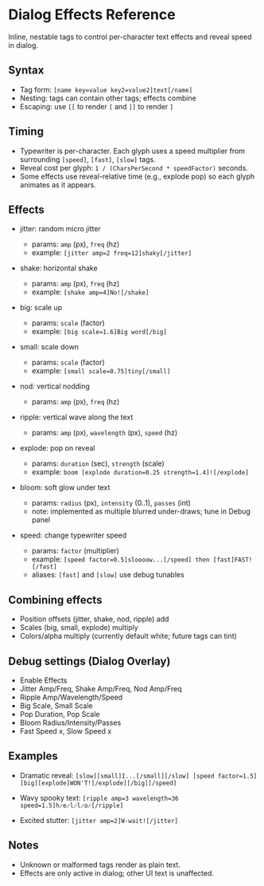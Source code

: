 # Dialog Effects Reference

Inline, nestable tags to control per-character text effects and reveal speed in dialog.

## Syntax
- Tag form: `[name key=value key2=value2]text[/name]`
- Nesting: tags can contain other tags; effects combine
- Escaping: use `[[` to render `[` and `]]` to render `]`

## Timing
- Typewriter is per-character. Each glyph uses a speed multiplier from surrounding `[speed]`, `[fast]`, `[slow]` tags.
- Reveal cost per glyph: `1 / (CharsPerSecond * speedFactor)` seconds.
- Some effects use reveal-relative time (e.g., explode pop) so each glyph animates as it appears.

## Effects

- jitter: random micro jitter
  - params: `amp` (px), `freq` (hz)
  - example: `[jitter amp=2 freq=12]shaky[/jitter]`

- shake: horizontal shake
  - params: `amp` (px), `freq` (hz)
  - example: `[shake amp=4]No![/shake]`

- big: scale up
  - params: `scale` (factor)
  - example: `[big scale=1.6]Big word[/big]`

- small: scale down
  - params: `scale` (factor)
  - example: `[small scale=0.75]tiny[/small]`

- nod: vertical nodding
  - params: `amp` (px), `freq` (hz)

- ripple: vertical wave along the text
  - params: `amp` (px), `wavelength` (px), `speed` (hz)

- explode: pop on reveal
  - params: `duration` (sec), `strength` (scale)
  - example: `boom [explode duration=0.25 strength=1.4]![/explode]`

- bloom: soft glow under text
  - params: `radius` (px), `intensity` (0..1), `passes` (int)
  - note: implemented as multiple blurred under-draws; tune in Debug panel

- speed: change typewriter speed
  - params: `factor` (multiplier)
  - example: `[speed factor=0.5]sloooow...[/speed] then [fast]FAST![/fast]`
  - aliases: `[fast]` and `[slow]` use debug tunables

## Combining effects
- Position offsets (jitter, shake, nod, ripple) add
- Scales (big, small, explode) multiply
- Colors/alpha multiply (currently default white; future tags can tint)

## Debug settings (Dialog Overlay)
- Enable Effects
- Jitter Amp/Freq, Shake Amp/Freq, Nod Amp/Freq
- Ripple Amp/Wavelength/Speed
- Big Scale, Small Scale
- Pop Duration, Pop Scale
- Bloom Radius/Intensity/Passes
- Fast Speed x, Slow Speed x

## Examples
- Dramatic reveal:
  `[slow][small]I...[/small][/slow] [speed factor=1.5][big][explode]WON'T![/explode][/big][/speed]`

- Wavy spooky text:
  `[ripple amp=3 wavelength=36 speed=1.5]h̷e̷l̷l̷o̷[/ripple]`

- Excited stutter:
  `[jitter amp=2]W-wait![/jitter]`

## Notes
- Unknown or malformed tags render as plain text.
- Effects are only active in dialog; other UI text is unaffected.



